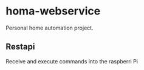 # homa-webservice
Personal home automation project.

## Restapi
Receive and execute commands into the raspberri Pi
